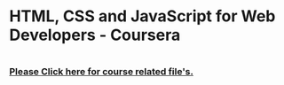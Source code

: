 # <h1>HTML, CSS and JavaScript for Web Developers - Coursera<h1>
# <h3>[Please Click here for course related file's.](https://github.com/TomSaju2001/Coursera-test/tree/gh-pages)</h3>
